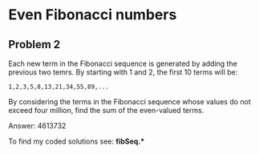 # Even Fibonacci numbers
## Problem 2
Each new term in the Fibonacci sequence is generated by adding the previous two temrs. By starting with 1 and 2, the first 10 terms will be:
	
	1,2,3,5,8,13,21,34,55,89,...

By considering the terms in the Fibonacci sequence whose values do not exceed four million, find the sum of the even-valued terms.

Answer: 4613732

To find my coded solutions see: __fibSeq.*__
